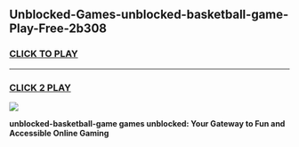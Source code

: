 
## Unblocked-Games-unblocked-basketball-game-Play-Free-2b308
<h3>
<a href="https://premium76.site?title=unblocked-basketball-game&ref=10A">CLICK TO PLAY</a></h3>
<hr>

<h3>
<a href="https://premium76.site?title=unblocked-basketball-game&ref=10A">CLICK 2 PLAY</a>
  
</h3>

<a href="https://premium76.site?title=unblocked-basketball-game&ref=10A"><img src="https://clearcache.store/games.png"></a>


**unblocked-basketball-game games unblocked: Your Gateway to Fun and Accessible Online Gaming**
